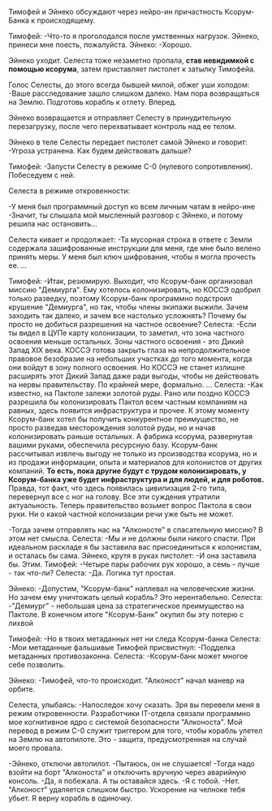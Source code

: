 Тимофей и Эйнеко обсуждают через нейро-ин причастность Ксорум-Банка к происходящему. 

Тимофей:
-Что-то я проголодался после умственных нагрузок. Эйнеко, принеси мне поесть, пожалуйста.
Эйнеко:
-Хорошо.

Эйнеко уходит. Селеста тоже незаметно пропала, **став невидимкой с помощью ксорума**, затем приставляет пистолет к затылку Тимофейа.

Голос Селесты, до этого всегда бывшей милой, обжег уши холодом:
-Ваше расследование зашло слишком далеко. Нам пора возвращаться на Землю. Подготовь корабль к отлету. Вперед.

Эйнеко возвращается и отправляет Селесту в принудительную перезагрузку, после чего перехватывает контроль над ее телом.

Эйнеко в теле Селесты передает пистолет самой Эйнеко и говорит:
-Угроза устранена. Как будем действовать дальше?

Тимофей:
-Запусти Селесту в режиме С-0 (нулевого сопротивления). Побеседуем с ней.


Селеста в режиме откровенности:

-У меня был программный доступ ко всем личным чатам в нейро-ине
-Значит, ты слышала мой мысленный разговор с Эйнеко, и потому решила нас остановить...

Селеста кивает и продолжает:
-Та мусорная строка в ответе с Земли содержала зашифрованные инструкции для меня, где мне было велено принять меры. У меня был ключ шифрования, чтобы я могла прочесть ее.
...

Тимофей:
-Итак, резюмирую. Выходит, что Ксорум-банк организовал миссию "Демиурга". Ему хотелось колонизировать, но КОССЭ одобрил только разведку, поэтому Ксорум-банк программно подстроил крушение "Демиурга", но так, чтобы члены экипажи выжили. Зачем заходить так далеко, и зачем все настолько усложнять? Почему бы просто не добиться разрешения на частное освоение?
Селеста:
-Если ты видел в ЦУПе карту колонизации, то заметил, что зона частного освоения меньше остальных. Зоны частного освоения - это Дикий Запад XIX века. КОССЭ готова закрыть глаза на непродолжительное правовое безобразие на небольших участках до того момента, когда они войдут в зону полного освоения. Но КОССЭ не станет излишне расширять этот Дикий Запад даже ради выгоды, чтобы не действовать на нервы правительству. По крайней мере, формально.
...
Селеста:
-Как известно, на Пактоле залежи золотой руды. Рано или поздно КОССЭ разрешила бы колонизировать Пактол всем частным компаниям на равных, здесь появится инфраструктура и прочее. К этому моменту Ксорум-банк хотел бы получить конкурентное преимущество, не просто разведав месторождения золотой руды, но и начав колонизировать раньше остальных. А фабрика ксорума, развернутая вашими руками, обеспечила ресурсную базу.
Ксорум-банк рассчитывал извлечь выгоду не только из производства ксорума, но и из продажи информации, опыта и материалов для колонистов от других компаний. **То есть, пока другие будут с трудом колонизировать, у Ксорум-банка уже будет инфраструктура и для людей, и для роботов.**
Правда, тот факт, что здесь появилась цивилизация 2-го типа, перевернул все с ног на голову. Все эти суждения утратили актуальность. Теперь правительство возьмет вопрос Пактола в свои руки. Ни о какой частной колонизации речи уже быть не может.

-Тогда зачем отправлять нас на "Алконосте" в спасательную миссию? В этом нет смысла.
Селеста:
-Мы и не должны были никого спасти. При идеальном раскладе я бы заставила вас присоединиться к колонистам, и осталась бы сама.
Эйнеко, крутя в руках пистолет:
-И она заставила бы. Этим.
Тимофей:
-Четыре пары рабочих рук хорошо, а семь - лучше - так что-ли?
Селеста:
-Да. Логика тут простая.


Эйнеко:
-Допустим, "Ксорум-банк" наплевал на человеческие жизни. Но зачем ему уничтожать целый корабль? Это нерентабельно.
Селеста:
-"Демиург" - небольшая цена за стратегическое преимущество на Пактоле. В конечном итоге "Ксорум-Банк" окупил бы эту потерю с лихвой 

 Тимофей:
-Но в твоих метаданных нет ни следа Ксорум-банка
Селеста:
-Мои метаданные фальшивые
Тимофей присвистнул:
-Подделка метаданных противозаконна. 
Селеста:
-Ксорум-банк может многое себе позволить.

Эйнеко:
-Тимофей, что-то происходит. "Алконост" начал маневр на орбите.

Селеста, улыбаясь:
-Напоследок хочу сказать. Зря вы перевели меня в режим откровенности. Разработчики IT-отдела связали программно мое когнитивное ядро с системой безопасности "Алконоста". Мой перевод в режим С-0 служит триггером для того, чтобы корабль улетел на Землю на автопилоте. Это - защита, предусмотренная на случай моего провала.

-Эйнеко, отключи автопилот.
-Пытаюсь, он не слушается! 
-Тогда надо взойти на борт "Алконоста" и отключить вручную через аварийную консоль.
-Да, я побежала. А ты оставайся здесь.
-Я с тобой.
-Нет. "Алконост" удаляется слишком быстро. Ускорение на челноке тебя убьет. Я верну корабль в одиночку.
